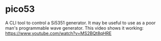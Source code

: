 # pico53

A CLI tool to control a Si5351 generator. It may be useful to use as a poor man's programmable wave generator.
This video shows it working: https://www.youtube.com/watch?v=MS2BQt8qHRE
